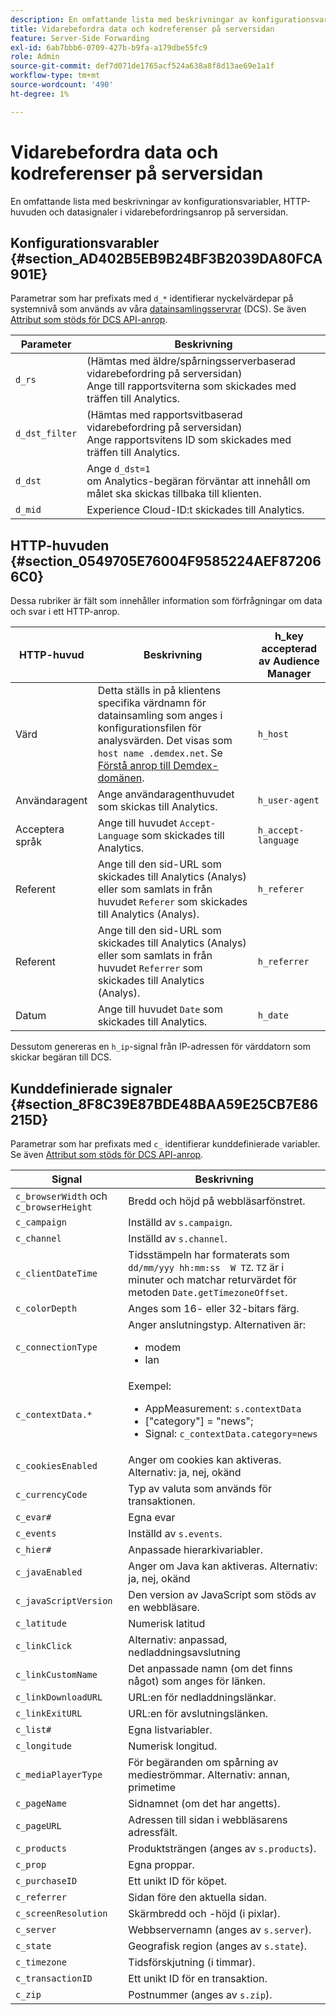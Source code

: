 ```yaml
---
description: En omfattande lista med beskrivningar av konfigurationsvariabler, HTTP-huvuden och datasignaler i vidarebefordringsanrop på serversidan.
title: Vidarebefordra data och kodreferenser på serversidan
feature: Server-Side Forwarding
exl-id: 6ab7bbb6-0709-427b-b9fa-a179dbe55fc9
role: Admin
source-git-commit: def7d071de1765acf524a638a8f8d13ae69e1a1f
workflow-type: tm+mt
source-wordcount: '490'
ht-degree: 1%

---
```


# Vidarebefordra data och kodreferenser på serversidan

En omfattande lista med beskrivningar av konfigurationsvariabler, HTTP-huvuden och datasignaler i vidarebefordringsanrop på serversidan.

## Konfigurationsvarabler {#section_AD402B5EB9B24BF3B2039DA80FCA901E}

Parametrar som har prefixats med `d_*` identifierar nyckelvärdepar på systemnivå som används av våra [datainsamlingsservrar](https://experienceleague.adobe.com/docs/audience-manager/user-guide/reference/system-components/components-data-collection.html?lang=sv-SE) (DCS). Se även [Attribut som stöds för DCS API-anrop](https://experienceleague.adobe.com/docs/audience-manager/user-guide/api-and-sdk-code/dcs/dcs-api-reference/dcs-keys.html?lang=sv-SE).

| Parameter | Beskrivning |
|--- |--- |
| `d_rs` | (Hämtas med äldre/spårningsserverbaserad vidarebefordring på serversidan) <br>Ange till rapportsviterna som skickades med träffen till Analytics. |
| `d_dst_filter` | (Hämtas med rapportsvitbaserad vidarebefordring på serversidan) <br>Ange rapportsvitens ID som skickades med träffen till Analytics. |
| `d_dst` | Ange `d_dst=1` <br>om Analytics-begäran förväntar att innehåll om målet ska skickas tillbaka till klienten. |
| `d_mid` | Experience Cloud-ID:t skickades till Analytics. |

## HTTP-huvuden {#section_0549705E76004F9585224AEF872066C0}

Dessa rubriker är fält som innehåller information som förfrågningar om data och svar i ett HTTP-anrop.

| HTTP-huvud | Beskrivning | h_key accepterad av Audience Manager |
| --- | --- | --- |
| Värd | Detta ställs in på klientens specifika värdnamn för datainsamling som anges i konfigurationsfilen för analysvärden. Det visas som `host name .demdex.net`. Se [Förstå anrop till Demdex-domänen](https://experienceleague.adobe.com/docs/audience-manager/user-guide/reference/demdex-calls.html?lang=sv-SE). | `h_host` |
| Användaragent | Ange användaragenthuvudet som skickas till Analytics. | `h_user-agent` |
| Acceptera språk | Ange till huvudet `Accept-Language` som skickades till Analytics. | `h_accept-language` |
| Referent | Ange till den sid-URL som skickades till Analytics (Analys) eller som samlats in från huvudet `Referer` som skickades till Analytics (Analys). | `h_referer` |
| Referent | Ange till den sid-URL som skickades till Analytics (Analys) eller som samlats in från huvudet `Referrer` som skickades till Analytics (Analys). | `h_referrer` |
| Datum | Ange till huvudet `Date` som skickades till Analytics. | `h_date` |

Dessutom genereras en `h_ip`-signal från IP-adressen för värddatorn som skickar begäran till DCS.

## Kunddefinierade signaler {#section_8F8C39E87BDE48BAA59E25CB7E86215D}

Parametrar som har prefixats med `c_` identifierar kunddefinierade variabler. Se även [Attribut som stöds för DCS API-anrop](https://experienceleague.adobe.com/docs/audience-manager/user-guide/api-and-sdk-code/dcs/dcs-api-reference/dcs-keys.html?lang=sv-SE).

| Signal | Beskrivning |
| --- |--- |
| `c_browserWidth` och `c_browserHeight` | Bredd och höjd på webbläsarfönstret. |
| `c_campaign` | Inställd av `s.campaign`. |
| `c_channel` | Inställd av `s.channel`. |
| `c_clientDateTime` | Tidsstämpeln har formaterats som `dd/mm/yyy hh:mm:ss  W TZ`. `TZ` är i minuter och matchar returvärdet för metoden `Date.getTimezoneOffset`. |
| `c_colorDepth` | Anges som 16- eller 32-bitars färg. |
| `c_connectionType` | Anger anslutningstyp. Alternativen är:<ul><li>modem</li><li>lan</li></ul> |
| `c_contextData.*` | Exempel:<ul><li>AppMeasurement: `s.contextData`</li><li>[&quot;category&quot;] = &quot;news&quot;;</li><li>Signal: `c_contextData.category=news`</li></ul> |
| `c_cookiesEnabled` | Anger om cookies kan aktiveras. Alternativ: ja, nej, okänd |
| `c_currencyCode` | Typ av valuta som används för transaktionen. |
| `c_evar#` | Egna evar |
| `c_events` | Inställd av `s.events`. |
| `c_hier#` | Anpassade hierarkivariabler. |
| `c_javaEnabled` | Anger om Java kan aktiveras. Alternativ: ja, nej, okänd |
| `c_javaScriptVersion` | Den version av JavaScript som stöds av en webbläsare. |
| `c_latitude` | Numerisk latitud |
| `c_linkClick` | Alternativ: anpassad, nedladdningsavslutning |
| `c_linkCustomName` | Det anpassade namn (om det finns något) som anges för länken. |
| `c_linkDownloadURL` | URL:en för nedladdningslänkar. |
| `c_linkExitURL` | URL:en för avslutningslänken. |
| `c_list#` | Egna listvariabler. |
| `c_longitude` | Numerisk longitud. |
| `c_mediaPlayerType` | För begäranden om spårning av medieströmmar. Alternativ: annan, primetime |
| `c_pageName` | Sidnamnet (om det har angetts). |
| `c_pageURL` | Adressen till sidan i webbläsarens adressfält. |
| `c_products` | Produktsträngen (anges av `s.products`). |
| `c_prop` | Egna proppar. |
| `c_purchaseID` | Ett unikt ID för köpet. |
| `c_referrer` | Sidan före den aktuella sidan. |
| `c_screenResolution` | Skärmbredd och -höjd (i pixlar). |
| `c_server` | Webbservernamn (anges av `s.server`). |
| `c_state` | Geografisk region (anges av `s.state`). |
| `c_timezone` | Tidsförskjutning (i timmar). |
| `c_transactionID` | Ett unikt ID för en transaktion. |
| `c_zip` | Postnummer (anges av `s.zip`). |
